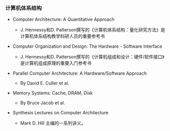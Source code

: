 ### 计算机体系结构
+ Computer Architecture: A Quantitative Approach
    -  J. Hennessy和D. Patterson撰写的《计算机体系结构：量化研究方法》是计算机体系结构教学科研人员的重要参考书
+ Computer Organization and Design: The Hardware - Software Interface
    - J. Hennessy和D. Patterson撰写的《计算机组成和设计：硬件/软件接口》是计算机组成原理的重要入门参考书
 
+ Parallel Computer Architecture: A Hardware/Software Approach
    - By David E. Culler et al.
+ Memory Systems: Cache, DRAM, Disk
    - By Bruce Jacob et al.
+ Synthesis Lectures on Computer Architecture
    - Mark D. Hill 主编的一系列讲义。
